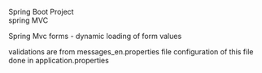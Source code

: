 

Spring Boot Project  
spring MVC  

Spring Mvc forms - dynamic loading of form values   

validations are from messages_en.properties file
configuration of this file done in application.properties  


